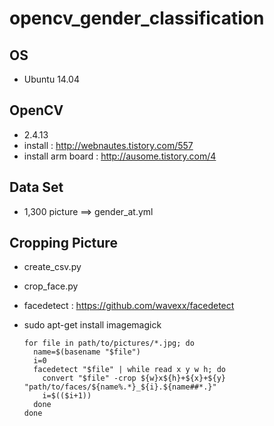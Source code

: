 # opencv_gender_classification


## OS

+ Ubuntu 14.04

## OpenCV

+ 2.4.13
+ install : http://webnautes.tistory.com/557
+ install arm board : http://ausome.tistory.com/4

## Data Set

+ 1,300 picture  ==>  gender_at.yml

## Cropping Picture

+ create_csv.py
+ crop_face.py
+ facedetect : https://github.com/wavexx/facedetect
+ sudo apt-get install imagemagick

    ```
    for file in path/to/pictures/*.jpg; do
      name=$(basename "$file")
      i=0
      facedetect "$file" | while read x y w h; do
        convert "$file" -crop ${w}x${h}+${x}+${y} "path/to/faces/${name%.*}_${i}.${name##*.}"
        i=$(($i+1))
      done
    done
    ```
